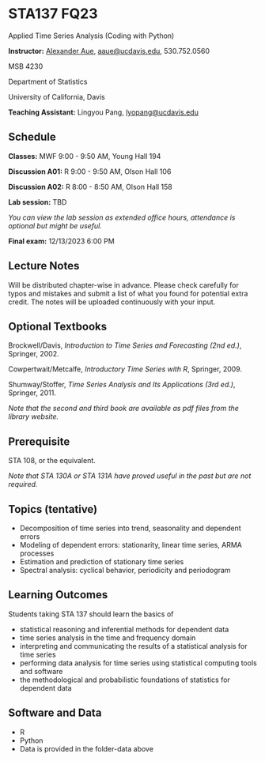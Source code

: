 # STA137 FQ23
Applied Time Series Analysis 
(Coding with Python)

**Instructor:** [Alexander Aue](https://anson.ucdavis.edu/~alexaue/), aaue@ucdavis.edu, 530.752.0560

MSB 4230 

Department of Statistics

University of California, Davis

**Teaching Assistant:** Lingyou Pang, lyopang@ucdavis.edu

**Schedule**
---
**Classes:** MWF 9:00 - 9:50 AM, Young Hall 194

**Discussion A01:** R 9:00 - 9:50 AM, Olson Hall 106

**Discussion A02:** R 8:00 - 8:50 AM, Olson Hall 158

**Lab session:** TBD

*You can view the lab session as extended office hours, attendance is optional but might be useful.*

**Final exam:** 12/13/2023 6:00 PM

**Lecture Notes**
---

Will be distributed chapter-wise in advance. Please check carefully for typos and mistakes and submit a list of what you found for potential extra credit. The notes will be uploaded continuously with your input. 

**Optional Textbooks**
---
Brockwell/Davis, *Introduction to Time Series and Forecasting (2nd ed.)*, Springer, 2002.

Cowpertwait/Metcalfe, *Introductory Time Series with R*, Springer, 2009.

Shumway/Stoffer, *Time Series Analysis and Its Applications (3rd ed.)*, Springer, 2011.

*Note that the second and third book are available as pdf files from the library website.*

**Prerequisite**
---
STA 108, or the equivalent.

*Note that STA 130A or STA 131A have proved useful in the past but are not required.*

**Topics (tentative)**
---
* Decomposition of time series into trend, seasonality and dependent errors
* Modeling of dependent errors: stationarity, linear time series, ARMA processes
* Estimation and prediction of stationary time series
* Spectral analysis: cyclical behavior, periodicity and periodogram

**Learning Outcomes**
----
Students taking STA 137 should learn the basics of
* statistical reasoning and inferential methods for dependent data
* time series analysis in the time and frequency domain
* interpreting and communicating the results of a statistical analysis for time series
* performing data analysis for time series using statistical computing tools and software
* the methodological and probabilistic foundations of statistics for dependent data

<!-- **Grading Policy**
---
Grades will be computed according to the following arrangements
<pre>  Midterm exam: 35%  Final exam: 40%  Project: 25% of final grade</pre>

&nbsp; Midterm exam: 35% &nbsp;  Final exam: 40% &nbsp;  Project: 25% of final grade

  
  * A: between 90 and 100% (the A range will not be curved)
  * B: between class median and 89% (above average performance gives above average grade)
  * C: between class median minus 1.5 standard deviations and class median
  * D: between class median minus 2.0 standard deviations and class median minus 1.5 standard deviations
  * F: less than class median minus 2.0 standard deviations

*Note that no individual letter grades will be given for midterm/final exams and project. Your letter grade for the
course will be based on your overall score. The usual conventions apply regarding the use of “+” and “-”.* -->

**Software and Data**
---
* R
* Python
* Data is provided in the folder-data above








